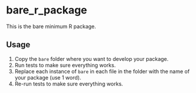 # bare_r_package
This is the bare minimum R package.

## Usage
1. Copy the `bare` folder where you want to develop your package.
2. Run tests to make sure everything works.
2. Replace each instance of `bare` in each file in the folder with the name of your package (use 1 word).
3. Re-run tests to make sure everything works.

